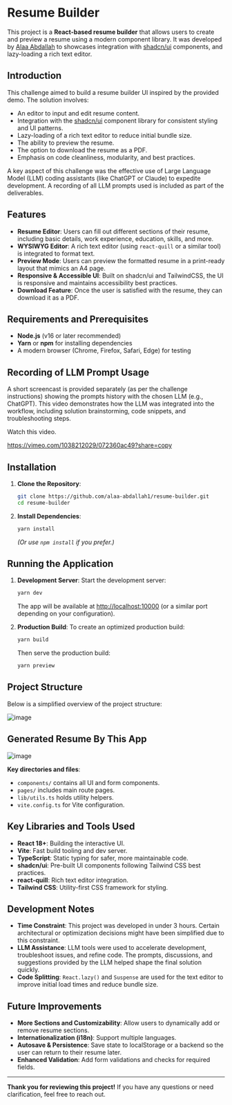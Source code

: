 # Resume Builder

This project is a **React-based resume builder** that allows users to create and preview a resume using a modern component library. It was developed by [Alaa Abdallah](https://github.com/alaa-abdallah1) to showcases integration with [shadcn/ui](https://ui.shadcn.com/) components, and lazy-loading a rich text editor.

## Introduction

This challenge aimed to build a resume builder UI inspired by the provided demo. The solution involves:

- An editor to input and edit resume content.
- Integration with the [shadcn/ui](https://ui.shadcn.com/) component library for consistent styling and UI patterns.
- Lazy-loading of a rich text editor to reduce initial bundle size.
- The ability to preview the resume.
- The option to download the resume as a PDF.
- Emphasis on code cleanliness, modularity, and best practices.

A key aspect of this challenge was the effective use of Large Language Model (LLM) coding assistants (like ChatGPT or Claude) to expedite development. A recording of all LLM prompts used is included as part of the deliverables.

## Features

- **Resume Editor**: Users can fill out different sections of their resume, including basic details, work experience, education, skills, and more.
- **WYSIWYG Editor**: A rich text editor (using `react-quill` or a similar tool) is integrated to format text.
- **Preview Mode**: Users can preview the formatted resume in a print-ready layout that mimics an A4 page.
- **Responsive & Accessible UI**: Built on shadcn/ui and TailwindCSS, the UI is responsive and maintains accessibility best practices.
- **Download Feature**: Once the user is satisfied with the resume, they can download it as a PDF.

## Requirements and Prerequisites

- **Node.js** (v16 or later recommended)
- **Yarn** or **npm** for installing dependencies
- A modern browser (Chrome, Firefox, Safari, Edge) for testing


## Recording of LLM Prompt Usage

A short screencast is provided separately (as per the challenge instructions) showing the prompts history with the chosen LLM (e.g., ChatGPT). This video demonstrates how the LLM was integrated into the workflow, including solution brainstorming, code snippets, and troubleshooting steps.

Watch this video.

https://vimeo.com/1038212029/072360ac49?share=copy

## Installation

1. **Clone the Repository**:

   ```bash
   git clone https://github.com/alaa-abdallah1/resume-builder.git
   cd resume-builder
   ```

2. **Install Dependencies**:
   ```bash
   yarn install
   ```
   _(Or use `npm install` if you prefer.)_

## Running the Application

1. **Development Server**:
   Start the development server:

   ```bash
   yarn dev
   ```

   The app will be available at [http://localhost:10000](http://localhost:10000) (or a similar port depending on your configuration).

2. **Production Build**:
   To create an optimized production build:
   ```bash
   yarn build
   ```
   Then serve the production build:
   ```bash
   yarn preview
   ```

## Project Structure

Below is a simplified overview of the project structure:

![image](https://github.com/user-attachments/assets/7bf6e872-022e-4180-acca-69fa562a67f9)

## Generated Resume By This App

![image](https://github.com/user-attachments/assets/996a705d-aeda-4f57-b6fd-4a5134c31088)


**Key directories and files**:

- `components/` contains all UI and form components.
- `pages/` includes main route pages.
- `lib/utils.ts` holds utility helpers.
- `vite.config.ts` for Vite configuration.

## Key Libraries and Tools Used

- **React 18+**: Building the interactive UI.
- **Vite**: Fast build tooling and dev server.
- **TypeScript**: Static typing for safer, more maintainable code.
- **shadcn/ui**: Pre-built UI components following Tailwind CSS best practices.
- **react-quill**: Rich text editor integration.
- **Tailwind CSS**: Utility-first CSS framework for styling.

## Development Notes

- **Time Constraint**: This project was developed in under 3 hours. Certain architectural or optimization decisions might have been simplified due to this constraint.
- **LLM Assistance**: LLM tools were used to accelerate development, troubleshoot issues, and refine code. The prompts, discussions, and suggestions provided by the LLM helped shape the final solution quickly.
- **Code Splitting**: `React.lazy()` and `Suspense` are used for the text editor to improve initial load times and reduce bundle size.


## Future Improvements

- **More Sections and Customizability**: Allow users to dynamically add or remove resume sections.
- **Internationalization (i18n)**: Support multiple languages.
- **Autosave & Persistence**: Save state to localStorage or a backend so the user can return to their resume later.
- **Enhanced Validation**: Add form validations and checks for required fields.

---

**Thank you for reviewing this project!** If you have any questions or need clarification, feel free to reach out.
